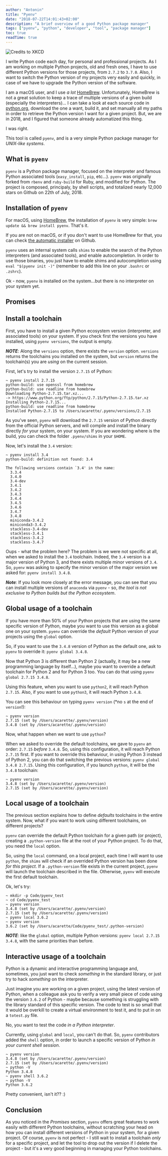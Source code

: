 ```yaml
---
author: "Antonin"
title: "Pyenv"
date: "2018-07-22T14:01:43+02:00"
description: "A brief overview of a good Python package manager"
tags: ["pyenv", "python", "developer", "tool", "package manager"]
toc: true
readTime: true
---
```


![](/images/pyenv_cover.png#small "Credits to XKCD")

I write Python code each day, for personal and professional projects.
As I am working on multiple Python projects, old and fresh ones, I have to use different Python versions for those projects, from `2.7.2` to `3.7.0`.
Also, I want to switch the Python version of my projects very easily and quickly, in case of we have to upgrade the Python version of the software.

I am a macOS user, and I use *a lot* [HomeBrew](https://brew.sh/).
Unfortunately, HomeBrew is not a great solution to keep a trace of multiple versions of a given build (especially the interpreters)...
I can take a look at each source code in [python.org](https://python.org), download the one a want, build it, and set manually all my paths in order to retrieve the Python version I want for a given project.
But, we are in 2018, and I figured that someone already automatized this thing.

I was right.

This tool is called `pyenv`, and is a very simple Python package manager for *UNIX-like systems*.

## What is `pyenv`

`pyenv` is a Python package manager, focused on the interpreter and famous Python associated tools (`easy_install`, `pip`, etc...).
`pyenv` was originally forked from `rbenv` and `ruby-build` for Ruby, and modified for Python.
The project is composed, principaly, by shell scripts, and totalized nearly 12,000 stars on Github on 22th of July, 2018.

## Installation of `pyenv`

For macOS, using [HomeBrew](https://brew.sh/), the installation of `pyenv` is very simple: `brew update && brew install pyenv`.
That's it.

If you are not on macOS, or if you don't want to use HomeBrew for that, you can check [the automatic installer](https://github.com/pyenv/pyenv-installer) on Github.

`pyenv` uses an internal system calls `shims` to enable the search of the Python interpreters (and associated tools), and enable autocompletion.
In order to use those binaries, you just have to enable shims and autocompletion using `eval "$(pyenv init -)"` (remember to add this line on your `.bashrc` or `.zshrc`).

Ok - now, `pyenv` is installed on the system...but there is no interpreter on your system yet.

## Promises

## Install a toolchain

First, you have to install a given Python ecosystem version (interpreter, and associated tools) on your system.
If you check first the versions you have installed, using `pyenv versions`, the output is empty.

_**NOTE**_: Along the `versions` option, there exists the `version` option. `versions` returns the toolchains you installed on the system, but `version` returns the toolchain(s) you are *using* on the current session.

First, let's try to install the version `2.7.15` of Python:
```
~ pyenv install 2.7.15
python-build: use openssl from homebrew
python-build: use readline from homebrew
Downloading Python-2.7.15.tar.xz...
-> https://www.python.org/ftp/python/2.7.15/Python-2.7.15.tar.xz
Installing Python-2.7.15...
python-build: use readline from homebrew
Installed Python-2.7.15 to /Users/acarette/.pyenv/versions/2.7.15
```

As you've seen, `pyenv` will download the `2.7.15` version of Python directly from the official Python servers, and will compile and install the binary directly *for* your system, on your system.
If you are wondering where is the build, you can check the folder `.pyenv/shims` in your `$HOME`.

Now, let's install the `3.4` version:
```
~ pyenv install 3.4
python-build: definition not found: 3.4

The following versions contain `3.4' in the name:
  3.3.4
  3.4.0
  3.4-dev
  3.4.1
  3.4.2
  3.4.3
  3.4.4
  3.4.5
  3.4.6
  3.4.7
  3.4.8
  miniconda-3.4.2
  miniconda3-3.4.2
  stackless-3.4-dev
  stackless-3.4.1
  stackless-3.4.2
  stackless-3.4.7
```

Oups - what the problem here?
The problem is we were not specific at all, when we asked to install the `3.4` toolchain.
Indeed, the `3.4` version is a major version of Python 3, and there exists multiple minor versions of `3.4`.
So, `pyenv` was asking to specify the minor version of the major version we asked for: `pyenv install 3.4.8`.

_**Note**_: If you look more closely at the error message, you can see that you can install multiple versions of `anaconda` via `pyenv` - so, *the tool is not exclusive to Python builds but the Python ecosystem*.

## Global usage of a toolchain

If you have more than 50% of your Python projects that are using the same specific version of Python, maybe you want to use this version as a global one on your system.
`pyenv` can override the *default* Python version of your projects using the `global` option.

So, if you want to use the `3.4.8` version of Python as the default one, ask to `pyenv` to override it: `pyenv global 3.4.8`.

Now that Python 3 is different than Python 2 (actually, it may be a new programming language by itself...), maybe you want to override a default toolchain for Python 2 and for Python 3 too.
You can do that using `pyenv global 2.7.15 3.4.8`.

Using this feature, when you want to use `python2`, it will reach Python `2.7.15`.
Also, if you want to use `python3`, it will reach Python `3.4.8`.

You can see this behaviour on typing `pyenv version` (*no `s` at the end of `version`!):
```
~ pyenv version
2.7.15 (set by /Users/acarette/.pyenv/version)
3.4.8 (set by /Users/acarette/.pyenv/version)
```

Now, what happen when we want to use `python`?

When we asked to override the default toolchains, we gave to `pyenv` an order: `2.7.15` *before* `3.4.8`.
So, using this configuration, it will reach Python `2.7.15` first.
If you want to override this behaviour, in using Python 3 instead of Python 2, you can do that switching the previous versions: `pyenv global 3.4.8 2.7.15`.
Using this configuration, if you launch `python`, it will be the `3.4.8` toolchain:
```
~ pyenv version
3.4.8 (set by /Users/acarette/.pyenv/version)
2.7.15 (set by /Users/acarette/.pyenv/version)
```

## Local usage of a toolchain

The previous section explains how to define *defaults* toolchains in the entire system.
Now, what if you want to work using different toolchains, on different projects?

`pyenv` can override the default Python toolchain for a given path (or project), creating a `.python-version` file at the root of your Python project.
To do that, you need the `local` option.

So, using the `local` command, on a local project, each time I will want to use `python`, the `shims` will check if an overrided Python version has been done *for this project*.
If a `.python-version` file exists in the current project, `pyenv` will launch the toolchain described in the file.
Otherwise, `pyenv` will execute the first default toolchain.

Ok, let's try:
```
~ mkdir -p Code/pyenv_test
~ cd Code/pyenv_test
~ pyenv version
3.4.8 (set by /Users/acarette/.pyenv/version)
2.7.15 (set by /Users/acarette/.pyenv/version)
~ pyenv local 3.6.2
~ pyenv version
3.6.2 (set by /Users/acarette/Code/pyenv_test/.python-version)
```

_**NOTE**_: like the `global` option, multiple Python versions: `pyenv local 2.7.15 3.4.8`, with the same priorities than before.

## Interactive usage of a toolchain

Python is a dynamic and interactive programming language and, sometimes, you just want to check _something_ in the standard library, or just try to hack _something_ on the interpreter.

Just imagine you are working on a given project, using the latest version of Python, when a colleague ask you to verify a very small piece of code using the version `3.6.2` of Python - maybe because something is struggling with the library standard of this specific version.
The code to test is so small that it would be overkill to create a virtual environment to test it, and to put in on a `totest.py` file.

No, you want to test the code *in a Python interpreter*.

Currently, using `global` and `local`, you can't do that.
So, `pyenv` contributors added the `shell` option, in order to launch a specific version of Python *in your current shell session*.

```
~ pyenv version
3.4.8 (set by /Users/acarette/.pyenv/version)
2.7.15 (set by /Users/acarette/.pyenv/version)
~ python -V
Python 3.4.8
~ pyenv shell 3.6.2
~ python -V
Python 3.6.2
```

Pretty convenient, isn't it?? :)

## Conclusion

As you noticed in the *Promises* section, `pyenv` offers great features to work easily with different Python toolchains, without scratching your head on how you can install different versions of Python in your system, for a given project.
Of course, `pyenv` is not perfect - I still wait to install a toolchain *only* for a specific project, and let the tool to drop out the version if I delete the project - but it's a very good beginning in managing your Python toolchains.
